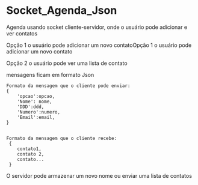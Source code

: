 # Socket_Agenda_Json
Agenda usando socket cliente-servidor, onde o usuário pode adicionar e ver contatos

Opção 1 o usuário pode adicionar um novo contatoOpção 1 o usuário pode adicionar um novo contato

Opção 2 o usuário pode ver uma lista de contato

mensagens ficam em formato Json

	Formato da mensagem que o cliente pode enviar:
	{
		'opcao':opcao,
		'Nome': nome,
		'DDD':ddd,
		'Numero':numero,
		'Email':email,		
	}

	
	Formato da mensagem que o cliente recebe:
	 {
	 	contato1,
	 	contato 2,
	 	contato...
	 }
	 
O servidor pode armazenar um novo nome ou enviar uma lista de contatos




